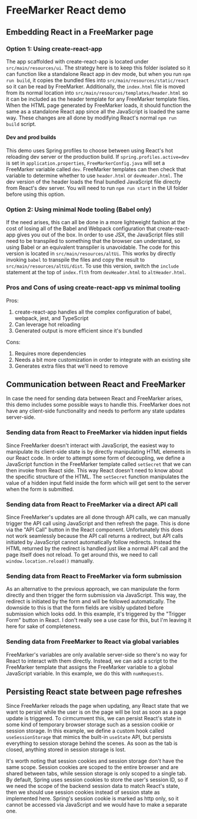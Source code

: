 # FreeMarker React demo

## Embedding React in a FreeMarker page

### Option 1: Using create-react-app
The app scaffolded with create-react-app is located under `src/main/resources/ui`. The strategy here is to keep this folder isolated so it can function like a standalone React app in dev mode, but when you run `npm run build`, it copies the bundled files into `src/main/resources/static/react` so it can be read by FreeMarker. Additionally, the `index.html` file is moved from its normal location into `src/main/resources/templates/header.html` so it can be included as the header template for any FreeMarker template files. When the HTML page generated by FreeMarker loads, it should function the same as a standalone React app since all the JavaScript is loaded the same way. These changes are all done by modifying React's normal `npm run build` script.

#### Dev and prod builds
This demo uses Spring profiles to choose between using React's hot reloading dev server or the production build. If `spring.profiles.active=dev` is set in `application.properties`, `FreeMarkerConfig.java` will set a FreeMarker variable called `dev`. FreeMarker templates can then check that variable to determine whether to use `header.html` or `devHeader.html`. The dev version of the header loads the final bundled JavaScript file directly from React's dev server. You will need to run `npm run start` in the UI folder before using this option.

### Option 2: Using minimal Node tooling (Babel only)
If the need arises, this can all be done in a more lightweight fashion at the cost of losing all of the Babel and Webpack configuration that create-react-app gives you out of the box. In order to use JSX, the JavaScript files still need to be transpiled to something that the browser can understand, so using Babel or an equivalent transpiler is unavoidable. The code for this version is located in `src/main/resources/altUi`. This works by directly invoking `babel` to transpile the files and copy the result to `src/main/resources/altUi/dist`. To use this version, switch the `include` statement at the top of `index.flth` from `devHeader.html` to `altHeader.html`.

### Pros and Cons of using create-react-app vs minimal tooling
Pros:
1. create-react-app handles all the complex configuration of babel, webpack, jest, and TypeScript
2. Can leverage hot reloading
3. Generated output is more efficient since it's bundled

Cons:
1. Requires more dependencies
2. Needs a bit more customization in order to integrate with an existing site
3. Generates extra files that we'll need to remove

## Communication between React and FreeMarker
In case the need for sending data between React and FreeMarker arises, this demo includes some possible ways to handle this. FreeMarker does not have any client-side functionality and needs to perform any state updates server-side.

### Sending data from React to FreeMarker via hidden input fields
Since FreeMarker doesn't interact with JavaScript, the easiest way to manipulate its client-side state is by directly manipulating HTML elements in our React code. In order to attempt some form of decoupling, we define a JavaScript function in the FreeMarker template called `setSecret` that we can then invoke from React side. This way React doesn't need to know about the specific structure of the HTML. The `setSecret` function manipulates the value of a hidden input field inside the form which will get sent to the server when the form is submitted.

### Sending data from React to FreeMarker via a direct API call
Since FreeMarker's updates are all done through API calls, we can manually trigger the API call using JavaScript and then refresh the page. This is done via the "API Call" button in the React component. Unfortunately this does not work seamlessly because the API call returns a redirect, but API calls initiated by JavaScript cannot automatically follow redirects. Instead the HTML returned by the redirect is handled just like a normal API call and the page itself does not reload. To get around this, we need to call `window.location.reload()` manually.

### Sending data from React to FreeMarker via form submission
As an alternative to the previous approach, we can manipulate the form directly and then trigger the form submission via JavaScript. This way, the redirect is initiated by the form and will be followed automatically. The downside to this is that the form fields are visibly updated before submission which looks odd. In this example, it's triggered by the "Trigger Form" button in React. I don't really see a use case for this, but I'm leaving it here for sake of completeness.

### Sending data from FreeMarker to React via global variables
FreeMarker's variables are only available server-side so there's no way for React to interact with them directly. Instead, we can add a script to the FreeMarker template that assigns the FreeMarker variable to a global JavaScript variable. In this example, we do this with `numRequests`. 

## Persisting React state between page refreshes
Since FreeMarker reloads the page when updating, any React state that we want to persist while the user is on the page will be lost as soon as a page update is triggered. To cirmcumvent this, we can persist React's state in some kind of temporary browser storage such as a session cookie or session storage. In this example, we define a custom hook called `useSessionStorage` that mimics the built-in `useState` API, but persists everything to session storage behind the scenes. As soon as the tab is closed, anything stored in session storage is lost. 

It's worth noting that session cookies and session storage don't have the same scope. Session cookies are scoped to the entire browser and are shared between tabs, while session storage is only scoped to a single tab. By default, Spring uses session cookies to store the user's session ID, so if we need the scope of the backend session data to match React's state, then we should use session cookies instead of session state as implemented here. Spring's session cookie is marked as http only, so it cannot be accessed via JavaScript and we would have to make a separate one.